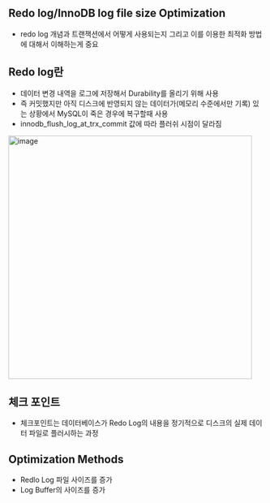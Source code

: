 ## Redo log/InnoDB log file size Optimization

+ redo log 개념과 트랜잭션에서 어떻게 사용되는지 그리고 이를 이용한 최적화 방법에 대해서 이해하는게 중요
 
## Redo log란
+ 데이터 변경 내역을 로그에 저장해서 Durability를 올리기 위해 사용
+ 즉 커밋했지만 아직 디스크에 반영되지 않는 데이터가(메모리 수준에서만 기록) 있는 상황에서 MySQL이 죽은 경우에 복구할때 사용
+ innodb_flush_log_at_trx_commit 값에 따라 플러쉬 시점이 달라짐

<img width="480" alt="image" src="https://github.com/HyangKeunChoi/TIL-Today-I-Learned-/assets/49984996/06975536-48c2-4d8a-957a-6d252e09a458">

## 체크 포인트
+ 체크포인트는 데이터베이스가 Redo Log의 내용을 정기적으로 디스크의 실제 데이터 파일로 플러시하는 과정

## Optimization Methods
+ Redlo Log 파일 사이즈를 증가
+ Log Buffer의 사이즈를 증가

